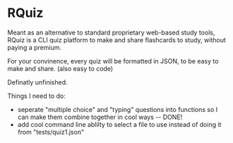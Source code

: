 # RQuiz
Meant as an alternative to standard proprietary web-based study tools, RQuiz
is a CLI quiz platform to make and share flashcards to study, without paying a premium.   

For your convinence, every quiz will be formatted in JSON, to be easy to
make and share. (also easy to code)  

Definatly unfinished.


Things I need to do:
* seperate "multiple choice" and "typing" questions into functions 
so I can make them combine together in cool ways -- DONE!
* add cool command line ablilty to select a file to use instead of doing it from "tests/quiz1.json"
